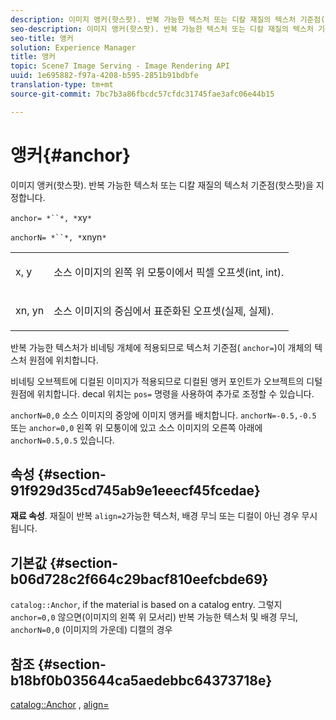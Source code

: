 ```yaml
---
description: 이미지 앵커(핫스팟). 반복 가능한 텍스처 또는 디칼 재질의 텍스처 기준점(핫스팟)을 지정합니다.
seo-description: 이미지 앵커(핫스팟). 반복 가능한 텍스처 또는 디칼 재질의 텍스처 기준점(핫스팟)을 지정합니다.
seo-title: 앵커
solution: Experience Manager
title: 앵커
topic: Scene7 Image Serving - Image Rendering API
uuid: 1e695882-f97a-4208-b595-2851b91bdbfe
translation-type: tm+mt
source-git-commit: 7bc7b3a86fbcdc57cfdc31745fae3afc06e44b15

---
```



# 앵커{#anchor}

이미지 앵커(핫스팟). 반복 가능한 텍스처 또는 디칼 재질의 텍스처 기준점(핫스팟)을 지정합니다.

`anchor= *``*, *`xy`*`

`anchorN= *``*, *`xnyn`*`

<table id="simpletable_1D8E91D8424A424787C4D20C9B040115"> 
 <tr class="strow"> 
  <td class="stentry"> <p><span class="varname"> x</span>, <span class="varname"> y</span> </p></td> 
  <td class="stentry"> <p>소스 이미지의 왼쪽 위 모퉁이에서 픽셀 오프셋(int, int). </p></td> 
 </tr> 
 <tr class="strow"> 
  <td class="stentry"> <p><span class="varname"> xn</span>, <span class="varname"> yn</span> </p></td> 
  <td class="stentry"> <p>소스 이미지의 중심에서 표준화된 오프셋(실제, 실제). </p></td> 
 </tr> 
</table>

반복 가능한 텍스처가 비네팅 개체에 적용되므로 텍스처 기준점( `anchor=`)이 개체의 텍스처 원점에 위치합니다.

비네팅 오브젝트에 디컬된 이미지가 적용되므로 디컬된 앵커 포인트가 오브젝트의 디털 원점에 위치합니다. decal 위치는 `pos=` 명령을 사용하여 추가로 조정할 수 있습니다.

`anchorN=0,0` 소스 이미지의 중앙에 이미지 앵커를 배치합니다. `anchorN=-0.5,-0.5` 또는 `anchor=0,0` 왼쪽 위 모퉁이에 있고 소스 이미지의 오른쪽 아래에 `anchorN=0.5,0.5` 있습니다.

## 속성 {#section-91f929d35cd745ab9e1eeecf45fcedae}

**재료 속성**. 재질이 반복 `align=2`가능한 텍스처, 배경 무늬 또는 디컬이 아닌 경우 무시됩니다.

## 기본값 {#section-b06d728c2f664c29bacf810eefcbde69}

`catalog::Anchor`, if the material is based on a catalog entry. 그렇지 `anchor=0,0` 않으면(이미지의 왼쪽 위 모서리) 반복 가능한 텍스처 및 배경 무늬, `anchorN=0,0` (이미지의 가운데) 디캘의 경우

## 참조 {#section-b18bf0b035644ca5aedebbc64373718e}

[catalog::Anchor](../../../../../ir-api/material-cat/image-rendering-api-ref/c-ir-material-catalog/c-ir-material-data-reference/r-ir-cat-anchor.md#reference-d9b1d49db1fc440686f64b84453297ab) , [align=](../../../../../ir-api/http-protocol/image-rendering-api-ref/c-ir-http-protocol-ref/c-ir-http-protocol-command-reference/r-ir-align.md#reference-4d63baa522ce42f9b15167ba34c5c6a7)
